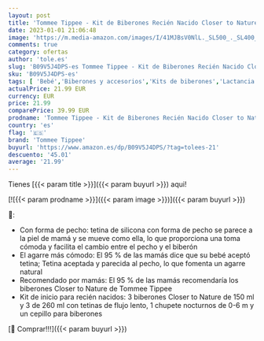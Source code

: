 ```yaml
---
layout: post
title: 'Tommee Tippee - Kit de Biberones Recién Nacido Closer to Nature  Tetina con Forma de Pecho y Válvula Anticólico  Tamaños Mixtos  Rosa'
date: 2023-01-01 21:06:48
image: 'https://m.media-amazon.com/images/I/41MJBsV0NlL._SL500_._SL400_.jpg'
comments: true
category: ofertas
author: 'tole.es'
slug: 'B09V5J4DPS-es Tommee Tippee - Kit de Biberones Recién Nacido Closer to...'
sku: 'B09V5J4DPS-es'
tags: [ 'Bebé','Biberones y accesorios','Kits de biberones','Lactancia y alimentación','biberones','nacido','recién','tommee','tommee tippee','🇪🇸', ]
actualPrice: 21.99 EUR
currency: EUR
price: 21.99
comparePrice: 39.99 EUR
prodname: 'Tommee Tippee - Kit de Biberones Recién Nacido Closer to Nature  Tetina con Forma de Pecho y Válvula Anticólico  Tamaños Mixtos  Rosa'
country: 'es'
flag: '🇪🇸'
brand: 'Tommee Tippee'
buyurl: 'https://www.amazon.es/dp/B09V5J4DPS/?tag=tolees-21'
descuento: '45.01'
average: '21.99'
---
```


Tienes [{{< param title >}}]({{< param buyurl >}}) aqui!

[![{{< param prodname >}}]({{< param image >}})]({{< param buyurl >}})

🔎:

- Con forma de pecho: tetina de silicona con forma de pecho se parece a la piel de mamá y se mueve como ella, lo que proporciona una toma cómoda y facilita el cambio entre el pecho y el biberón
- El agarre más cómodo: El 95 % de las mamás dice que su bebé aceptó tetina; Tetina aceptada y parecida al pecho, lo que fomenta un agarre natural
- Recomendado por mamás: El 95 % de las mamás recomendaría los biberones Closer to Nature de Tommee Tippee
- Kit de inicio para recién nacidos: 3 biberones Closer to Nature de 150 ml y 3 de 260 ml con tetinas de flujo lento, 1 chupete nocturnos de 0-6 m y un cepillo para biberones

[🛒 Comprar!!!]({{< param buyurl >}})
